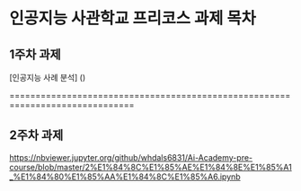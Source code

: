 # 인공지능 사관학교 프리코스 과제 목차

## 1주차 과제

[인공지능 사례 분석] ()

==============================================================================

## 2주차 과제

https://nbviewer.jupyter.org/github/whdals6831/Ai-Academy-pre-course/blob/master/2%E1%84%8C%E1%85%AE%E1%84%8E%E1%85%A1_%E1%84%80%E1%85%AA%E1%84%8C%E1%85%A6.ipynb
